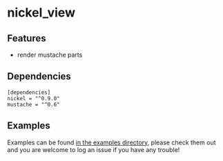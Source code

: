 # nickel_view

## Features

* render mustache parts

## Dependencies

```
[dependencies]
nickel = "^0.9.0"
mustache = "^0.6"
```

## Examples

Examples can be found [in the examples directory](/examples/), please check them out and you are welcome to log an issue if you have any trouble!